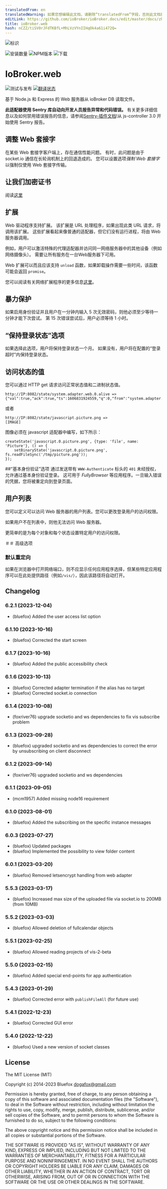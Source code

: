 ```yaml
---
translatedFrom: en
translatedWarning: 如果您想编辑此文档，请删除“translatedFrom”字段，否则此文档将再次自动翻译
editLink: https://github.com/ioBroker/ioBroker.docs/edit/master/docs/zh-cn/adapterref/iobroker.web/README.md
title: ioBroker.web
hash: nCZZ/tiSV0rJFdTKBfL+MhLVzVYnIIHqOk4a61i472Q=
---
```

![标识](../../../en/adapterref/iobroker.web/admin/web.png)

![安装数量](http://iobroker.live/badges/web-stable.svg)
![NPM版本](http://img.shields.io/npm/v/iobroker.web.svg)
![下载](https://img.shields.io/npm/dm/iobroker.web.svg)

# IoBroker.web
![测试与发布](https://github.com/ioBroker/ioBroker.web/workflows/Test%20and%20Release/badge.svg) [![翻译状态](https://weblate.iobroker.net/widgets/adapters/-/web/svg-badge.svg)](https://weblate.iobroker.net/engage/adapters/?utm_source=widget)

基于 Node.js 和 Express 的 Web 服务器从 ioBroker DB 读取文件。

**此适配器使用 Sentry 库自动向开发人员报告异常和代码错误。** 有关更多详细信息以及如何禁用错误报告的信息，请参阅[Sentry-插件文档](https://github.com/ioBroker/plugin-sentry#plugin-sentry)!从 js-controller 3.0 开始使用 Sentry 报告。

## 调整 Web 套接字
在某些 Web 套接字客户端上，存在通信性能问题。
有时，此问题是由于 socket.io 通信在长轮询机制上的回退造成的。
您可以设置选项*强制 Web 套接字*以强制仅使用 Web 套接字传输。

## 让我们加密证书
阅读[这里](https://github.com/ioBroker/ioBroker.admin#lets-encrypt-certificates)

## 扩展
Web 驱动程序支持扩展。
该扩展是 URL 处理程序，如果出现此类 URL 请求，将调用该扩展。
这些扩展看起来像普通的适配器，但它们没有运行进程，将由 Web 服务器调用。

例如，用户可以激活特殊的代理适配器并访问同一网络服务器中的其他设备（例如网络摄像头）。
需要让所有服务在一台Web服务器下可用。

Web 扩展可以而且应该支持 `unload` 函数，如果卸载操作需要一些时间，该函数可能会返回 `promise`。

您可以阅读有关网络扩展程序的更多信息[这里](WEB-EXTENSIONS-HOWTO.md)。

## 暴力保护
如果启用身份验证并且用户在一分钟内输入 5 次无效密码，则他必须至少等待一分钟才能下次尝试。
第 15 次错误尝试后，用户必须等待 1 小时。

## “保持登录状态”选项
如果选择此选项，用户将保持登录状态一个月。
如果没有，用户将在配置的“登录超时”内保持登录状态。

## 访问状态的值
您可以通过 HTTP get 请求访问正常状态值和二进制状态值。

```
http://IP:8082/state/system.adapter.web.0.alive =>
{"val":true,"ack":true,"ts":1606831924559,"q":0,"from":"system.adapter.web.0","lc":1606777539894}
```

或者

```
http://IP:8082/state/javascript.picture.png =>
[IMAGE]
```

图像必须在 javascript 适配器中编写，如下所示：

```
createState('javascript.0.picture.png', {type: 'file', name: 'Picture'}, () => {
    setBinaryState('javascript.0.picture.png', fs.readFileSync('/tmp/picture.png'));
});
```

##“基本身份验证”选项
通过发送带有 `WWW-Authenticate` 标头的 `401` 未经授权，允许通过基本身份验证登录。
这可用于 *FullyBrowser* 等应用程序。一旦输入错误的凭据，您将被重定向到登录页面。

## 用户列表
您可以定义可以访问 Web 服务器的用户列表。您可以更改登录用户的访问权限。

如果用户不在列表中，则他无法访问 Web 服务器。

更简单的是为每个对象和每个状态设置特定用户的访问权限。

＃＃ 高级选项
### 默认重定向
如果在浏览器中打开网络端口，则不应显示任何应用程序选择，但某些特定应用程序可以在此处提供路径（例如`/vis/`），因此该路径将自动打开。

<!-- 下一个版本的占位符（在行的开头）：

### **正在进行中** -->

## Changelog
### 6.2.1 (2023-12-04)
* (bluefox) Added the user access list option

### 6.1.10 (2023-10-16)
* (bluefox) Corrected the start screen

### 6.1.7 (2023-10-16)
* (bluefox) Added the public accessibility check

### 6.1.6 (2023-10-13)
* (bluefox) Corrected adapter termination if the alias has no target
* (bluefox) Corrected socket.io connection

### 6.1.4 (2023-10-08)
* (foxriver76) upgrade socketio and ws dependencies to fix vis subscribe problem

### 6.1.3 (2023-09-28)
* (bluefox) upgraded socketio and ws dependencies to correct the error by unsubscribing on client disconnect

### 6.1.2 (2023-09-14)
* (foxriver76) upgraded socketio and ws dependencies

### 6.1.1 (2023-09-05)
* (mcm1957) Added missing node16 requirement

### 6.1.0 (2023-08-01)
* (bluefox) Added the subscribing on the specific instance messages

### 6.0.3 (2023-07-27)
* (bluefox) Updated packages
* (bluefox) Implemented the possibility to view folder content

### 6.0.1 (2023-03-20)
* (bluefox) Removed letsencrypt handling from web adapter

### 5.5.3 (2023-03-17)
* (bluefox) Increased max size of the uploaded file via socket.io to 200MB (from 10MB)

### 5.5.2 (2023-03-03)
* (bluefox) Allowed deletion of fullcalendar objects

### 5.5.1 (2023-02-25)
* (bluefox) Allowed reading projects of vis-2-beta

### 5.5.0 (2023-02-15)
* (bluefox) Added special end-points for app authentication

### 5.4.3 (2023-01-29)
* (bluefox) Corrected error with `publishFileAll` (for future use)

### 5.4.1 (2022-12-23)
* (bluefox) Corrected GUI error

### 5.4.0 (2022-12-22)
* (bluefox) Used a new version of socket classes

## License
The MIT License (MIT)

Copyright (c) 2014-2023 Bluefox <dogafox@gmail.com>

Permission is hereby granted, free of charge, to any person obtaining a copy
of this software and associated documentation files (the "Software"), to deal
in the Software without restriction, including without limitation the rights
to use, copy, modify, merge, publish, distribute, sublicense, and/or sell
copies of the Software, and to permit persons to whom the Software is
furnished to do so, subject to the following conditions:

The above copyright notice and this permission notice shall be included in
all copies or substantial portions of the Software.

THE SOFTWARE IS PROVIDED "AS IS", WITHOUT WARRANTY OF ANY KIND, EXPRESS OR
IMPLIED, INCLUDING BUT NOT LIMITED TO THE WARRANTIES OF MERCHANTABILITY,
FITNESS FOR A PARTICULAR PURPOSE AND NONINFRINGEMENT. IN NO EVENT SHALL THE
AUTHORS OR COPYRIGHT HOLDERS BE LIABLE FOR ANY CLAIM, DAMAGES OR OTHER
LIABILITY, WHETHER IN AN ACTION OF CONTRACT, TORT OR OTHERWISE, ARISING FROM,
OUT OF OR IN CONNECTION WITH THE SOFTWARE OR THE USE OR OTHER DEALINGS IN
THE SOFTWARE.